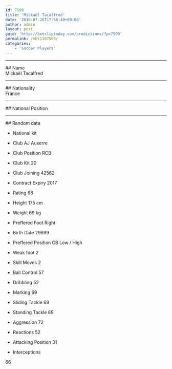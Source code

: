 ```yaml
---
id: 7509
title: 'Mickaël Tacalfred'
date: '2010-07-26T17:56:40+00:00'
author: admin
layout: post
guid: 'http://betsliptoday.com/predictions/?p=7509'
permalink: /mbt1107508/
categories:
    - 'Soccer Players'
---
```


- - - - - -

\## Name  
 Mickaël Tacalfred

- - - - - -

\## Nationality  
 France

- - - - - -

\## National Position

- - - - - -

\## Random data

- National kit
- Club
 AJ Auxerre

- Club Position
 RCB

- Club Kit
 20

- Club Joining
 42562

- Contract Expiry
 2017

- Rating
 68

- Height
 175 cm

- Weight
 69 kg

- Preffered Foot
 Right

- Birth Date
 29699

- Preffered Position
 CB Low / High

- Weak foot
 2

- Skill Moves
 2

- Ball Control
 57

- Dribbling
 52

- Marking
 69

- Sliding Tackle
 69

- Standing Tackle
 69

- Aggression
 72

- Reactions
 52

- Attacking Position
 31

- Interceptions

 66